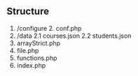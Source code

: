 ## Structure
1. /configure
   2. conf.php
2. /data
  2.1 courses.json
  2.2 students.json
3. arrayStrict.php
4. file.php
5. functions.php
6. index.php